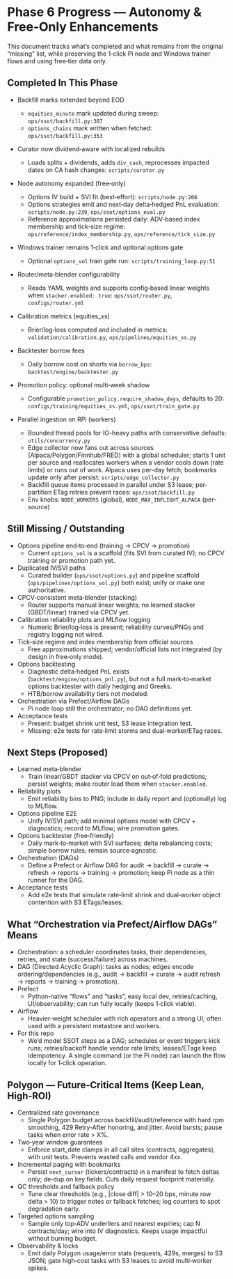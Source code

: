 # Phase 6 Progress — Autonomy & Free‑Only Enhancements

This document tracks what’s completed and what remains from the original “missing” list, while preserving the 1‑click Pi node and Windows trainer flows and using free‑tier data only.

## Completed In This Phase

- Backfill marks extended beyond EOD
  - `equities_minute` mark updated during sweep: `ops/ssot/backfill.py:307`
  - `options_chains` mark written when fetched: `ops/ssot/backfill.py:353`
- Curator now dividend‑aware with localized rebuilds
  - Loads splits + dividends, adds `div_cash`, reprocesses impacted dates on CA hash changes: `scripts/curator.py`
- Node autonomy expanded (free‑only)
  - Options IV build + SVI fit (best‑effort): `scripts/node.py:206`
  - Options strategies emit and next‑day delta‑hedged PnL evaluation: `scripts/node.py:239`, `ops/ssot/options_eval.py`
  - Reference approximations persisted daily: ADV‑based index membership and tick‑size regime: `ops/reference/index_membership.py`, `ops/reference/tick_size.py`
- Windows trainer remains 1‑click and optional options gate
  - Optional `options_vol` train gate run: `scripts/training_loop.py:51`
- Router/meta‑blender configurability
  - Reads YAML weights and supports config‑based linear weights when `stacker.enabled: true`: `ops/ssot/router.py`, `configs/router.yml`
- Calibration metrics (equities_xs)
  - Brier/log‑loss computed and included in metrics: `validation/calibration.py`, `ops/pipelines/equities_xs.py`
- Backtester borrow fees
  - Daily borrow cost on shorts via `borrow_bps`: `backtest/engine/backtester.py`
- Promotion policy: optional multi‑week shadow
  - Configurable `promotion_policy.require_shadow_days`, defaults to 20: `configs/training/equities_xs.yml`, `ops/ssot/train_gate.py`

- Parallel ingestion on RPi (workers)
  - Bounded thread pools for IO-heavy paths with conservative defaults: `utils/concurrency.py`
  - Edge collector now fans out across sources (Alpaca/Polygon/Finnhub/FRED) with a global scheduler; starts 1 unit per source and reallocates workers when a vendor cools down (rate limits) or runs out of work. Alpaca uses per-day fetch; bookmarks update only after persist: `scripts/edge_collector.py`
  - Backfill queue items processed in parallel under S3 lease; per-partition ETag retries prevent races: `ops/ssot/backfill.py`
  - Env knobs: `NODE_WORKERS` (global), `NODE_MAX_INFLIGHT_ALPACA` (per-source)

## Still Missing / Outstanding

- Options pipeline end‑to‑end (training → CPCV → promotion)
  - Current `options_vol` is a scaffold (fits SVI from curated IV); no CPCV training or promotion path yet.
- Duplicated IV/SVI paths
  - Curated builder (`ops/ssot/options.py`) and pipeline scaffold (`ops/pipelines/options_vol.py`) both exist; unify or make one authoritative.
- CPCV‑consistent meta‑blender (stacking)
  - Router supports manual linear weights; no learned stacker (GBDT/linear) trained via CPCV yet.
- Calibration reliability plots and MLflow logging
  - Numeric Brier/log‑loss is present; reliability curves/PNGs and registry logging not wired.
- Tick‑size regime and index membership from official sources
  - Free approximations shipped; vendor/official lists not integrated (by design in free‑only mode).
- Options backtesting
  - Diagnostic delta‑hedged PnL exists (`backtest/engine/options_pnl.py`), but not a full mark‑to‑market options backtester with daily hedging and Greeks.
  - HTB/borrow availability tiers not modeled.
- Orchestration via Prefect/Airflow DAGs
  - Pi node loop still the orchestrator; no DAG definitions yet.
- Acceptance tests
  - Present: budget shrink unit test, S3 lease integration test.
  - Missing: e2e tests for rate‑limit storms and dual‑worker/ETag races.

## Next Steps (Proposed)

- Learned meta‑blender
  - Train linear/GBDT stacker via CPCV on out‑of‑fold predictions; persist weights; make router load them when `stacker.enabled`.
- Reliability plots
  - Emit reliability bins to PNG; include in daily report and (optionally) log to MLflow.
- Options pipeline E2E
  - Unify IV/SVI path; add minimal options model with CPCV + diagnostics; record to MLflow; wire promotion gates.
- Options backtester (free‑friendly)
  - Daily mark‑to‑market with SVI surfaces; delta rebalancing costs; simple borrow rules; remain source‑agnostic.
- Orchestration (DAGs)
  - Define a Prefect or Airflow DAG for audit → backfill → curate → refresh → reports → training → promotion; keep Pi node as a thin runner for the DAG.
- Acceptance tests
  - Add e2e tests that simulate rate‑limit shrink and dual‑worker object contention with S3 ETags/leases.

## What “Orchestration via Prefect/Airflow DAGs” Means

- Orchestration: a scheduler coordinates tasks, their dependencies, retries, and state (success/failure) across machines.
- DAG (Directed Acyclic Graph): tasks as nodes; edges encode ordering/dependencies (e.g., audit → backfill → curate → audit refresh → reports → training → promotion).
- Prefect
  - Python‑native “flows” and “tasks”, easy local dev, retries/caching, UI/observability; can run fully locally (keeps 1‑click viable).
- Airflow
  - Heavier‑weight scheduler with rich operators and a strong UI; often used with a persistent metastore and workers.
- For this repo
  - We’d model SSOT steps as a DAG; schedules or event triggers kick runs; retries/backoff handle vendor rate limits; leases/ETags keep idempotency. A single command (or the Pi node) can launch the flow locally for 1‑click operation.

## Polygon — Future‑Critical Items (Keep Lean, High‑ROI)

- Centralized rate governance
  - Single Polygon budget across backfill/audit/reference with hard rpm smoothing, 429 Retry‑After honoring, and jitter. Avoid bursts; pause tasks when error rate > X%.
- Two‑year window guarantees
  - Enforce start_date clamps in all call sites (contracts, aggregates), with unit tests. Prevents wasted calls and vendor 4xx.
- Incremental paging with bookmarks
  - Persist `next_cursor` (tickers/contracts) in a manifest to fetch deltas only; de‑dup on key fields. Cuts daily request footprint materially.
- QC thresholds and fallback policy
  - Tune clear thresholds (e.g., |close diff| > 10–20 bps, minute row delta > 10) to trigger notes or fallback fetches; log counters to spot degradation early.
- Targeted options sampling
  - Sample only top‑ADV underliers and nearest expiries; cap N contracts/day; wire into IV diagnostics. Keeps usage impactful without burning budget.
- Observability & locks
  - Emit daily Polygon usage/error stats (requests, 429s, merges) to S3 JSON; gate high‑cost tasks with S3 leases to avoid multi‑worker spikes.

